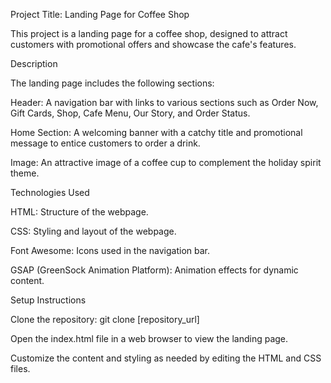 Project Title: Landing Page for Coffee Shop

This project is a landing page for a coffee shop, designed to attract customers with promotional offers and showcase the cafe's features.

Description

The landing page includes the following sections:

Header: A navigation bar with links to various sections such as Order Now, Gift Cards, Shop, Cafe Menu, Our Story, and Order Status.

Home Section: A welcoming banner with a catchy title and promotional message to entice customers to order a drink.

Image: An attractive image of a coffee cup to complement the holiday spirit theme.

Technologies Used


HTML: Structure of the webpage.

CSS: Styling and layout of the webpage.

Font Awesome: Icons used in the navigation bar.

GSAP (GreenSock Animation Platform): Animation effects for dynamic content.

Setup Instructions


Clone the repository: git clone [repository_url]

Open the index.html file in a web browser to view the landing page.

Customize the content and styling as needed by editing the HTML and CSS files.

